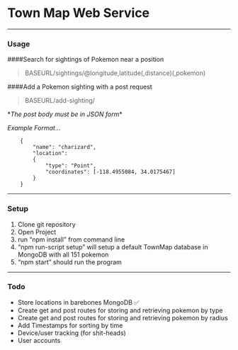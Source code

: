 # Town Map Web Service
---- 
### Usage

####Search for sightings of Pokemon near a position
> BASEURL/sightings/@longitude,latitude(,distance)(,pokemon)

####Add a Pokemon sighting with a post request
> BASEURL/add-sighting/

\*_The post body must be in JSON form_\*

*_Example Format_*...
```
	{
	    "name": "charizard",
	    "location": 
	    {
	        "type": "Point",
	        "coordinates": [-118.4955084, 34.0175467] 
	    }
	}
```
---- 

### Setup
1. Clone git repository
2. Open Project
3. run “npm install” from command line
4. “npm run-script setup” will setup a default TownMap database in MongoDB with all 151 pokemon
5. “npm start” should run the program

---- 
### Todo
- Store locations in barebones MongoDB ✅
- Create get and post routes for storing and retrieving pokemon by type
- Create get and post routes for storing and retrieving pokemon by radius
- Add Timestamps for sorting by time
- Device/user tracking (for shit-heads)
- User accounts
